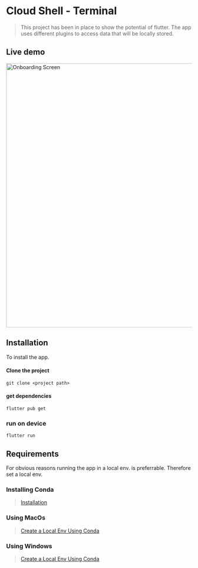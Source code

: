 # Cloud Shell - Terminal

>This project has been in place to show the potential of flutter. The app uses different plugins to access data that will be locally stored.

## Live demo

<img width="715" alt="Onboarding Screen" src="https://user-images.githubusercontent.com/49708438/171375437-4d2592c7-00e7-4d19-9111-86282cb2dc70.gif"> 

## Installation 

To install the app.

#### Clone the project

```
git clone <project path>
```

#### get dependencies

```
flutter pub get
```

### run on device
```
flutter run 
```


## Requirements

For obvious reasons running the app in a local env. is preferrable.
Therefore set a local env.

### Installing Conda 

>[Installation](https://docs.conda.io/projects/continuumio-conda/en/latest/user-guide/install/macos.html)

### Using MacOs

>[ Create a Local Env Using Conda](https://docs.conda.io/projects/conda/en/latest/user-guide/tasks/manage-environments.html#creating-an-environment-with-commands)

### Using Windows

>[ Create a Local Env Using Conda](https://docs.conda.io/projects/conda/en/latest/user-guide/tasks/manage-environments.html#creating-an-environment-with-commands)
